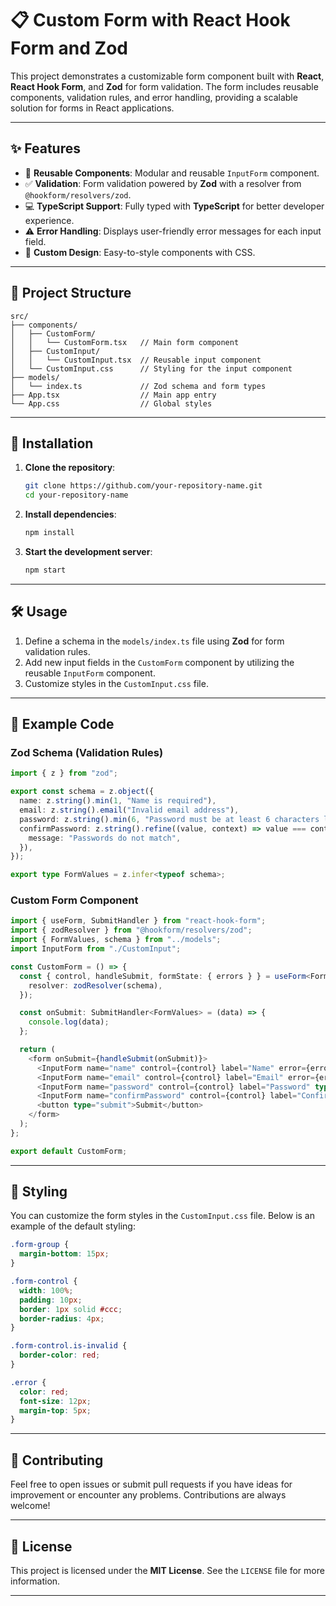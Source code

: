 
# 📋 Custom Form with React Hook Form and Zod

This project demonstrates a customizable form component built with **React**, **React Hook Form**, and **Zod** for form validation. The form includes reusable components, validation rules, and error handling, providing a scalable solution for forms in React applications.

---

## ✨ Features

- 🔄 **Reusable Components**: Modular and reusable `InputForm` component.
- ✅ **Validation**: Form validation powered by **Zod** with a resolver from `@hookform/resolvers/zod`.
- 💻 **TypeScript Support**: Fully typed with **TypeScript** for better developer experience.
- ⚠️ **Error Handling**: Displays user-friendly error messages for each input field.
- 🎨 **Custom Design**: Easy-to-style components with CSS.

---

## 📂 Project Structure

```plaintext
src/
├── components/
│   ├── CustomForm/
│   │   └── CustomForm.tsx   // Main form component
│   ├── CustomInput/
│   │   └── CustomInput.tsx  // Reusable input component
│   └── CustomInput.css      // Styling for the input component
├── models/
│   └── index.ts             // Zod schema and form types
├── App.tsx                  // Main app entry
└── App.css                  // Global styles
```

---

## 🚀 Installation

1. **Clone the repository**:
   ```bash
   git clone https://github.com/your-repository-name.git
   cd your-repository-name
   ```

2. **Install dependencies**:
   ```bash
   npm install
   ```

3. **Start the development server**:
   ```bash
   npm start
   ```

---

## 🛠️ Usage

1. Define a schema in the `models/index.ts` file using **Zod** for form validation rules.
2. Add new input fields in the `CustomForm` component by utilizing the reusable `InputForm` component.
3. Customize styles in the `CustomInput.css` file.

---

## 🔧 Example Code

### **Zod Schema (Validation Rules)**

```typescript
import { z } from "zod";

export const schema = z.object({
  name: z.string().min(1, "Name is required"),
  email: z.string().email("Invalid email address"),
  password: z.string().min(6, "Password must be at least 6 characters long"),
  confirmPassword: z.string().refine((value, context) => value === context.parent.password, {
    message: "Passwords do not match",
  }),
});

export type FormValues = z.infer<typeof schema>;
```

### **Custom Form Component**

```typescript
import { useForm, SubmitHandler } from "react-hook-form";
import { zodResolver } from "@hookform/resolvers/zod";
import { FormValues, schema } from "../models";
import InputForm from "./CustomInput";

const CustomForm = () => {
  const { control, handleSubmit, formState: { errors } } = useForm<FormValues>({
    resolver: zodResolver(schema),
  });

  const onSubmit: SubmitHandler<FormValues> = (data) => {
    console.log(data);
  };

  return (
    <form onSubmit={handleSubmit(onSubmit)}>
      <InputForm name="name" control={control} label="Name" error={errors.name} />
      <InputForm name="email" control={control} label="Email" error={errors.email} />
      <InputForm name="password" control={control} label="Password" type="password" error={errors.password} />
      <InputForm name="confirmPassword" control={control} label="Confirm Password" type="password" error={errors.confirmPassword} />
      <button type="submit">Submit</button>
    </form>
  );
};

export default CustomForm;
```

---

## 🎨 Styling

You can customize the form styles in the `CustomInput.css` file. Below is an example of the default styling:

```css
.form-group {
  margin-bottom: 15px;
}

.form-control {
  width: 100%;
  padding: 10px;
  border: 1px solid #ccc;
  border-radius: 4px;
}

.form-control.is-invalid {
  border-color: red;
}

.error {
  color: red;
  font-size: 12px;
  margin-top: 5px;
}
```

---

## 🤝 Contributing

Feel free to open issues or submit pull requests if you have ideas for improvement or encounter any problems. Contributions are always welcome!

---

## 📄 License

This project is licensed under the **MIT License**. See the `LICENSE` file for more information.

---
